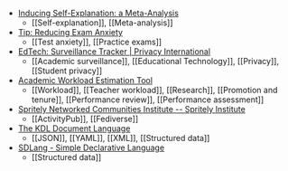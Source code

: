 - [Inducing Self-Explanation: a Meta-Analysis](https://link.springer.com/article/10.1007/s10648-018-9434-x)
	- [[Self-explanation]], [[Meta-analysis]]
- [Tip: Reducing Exam Anxiety](https://higheredpraxis.substack.com/p/tip-reducing-exam-anxiety)
	- [[Test anxiety]], [[Practice exams]]
- [EdTech: Surveillance Tracker | Privacy International](https://privacyinternational.org/examples/edtech-surveillance-tracker)
	- [[Academic surveillance]], [[Educational Technology]], [[Privacy]], [[Student privacy]]
- [Academic Workload Estimation Tool](https://awet.edu.au/home/)
	- [[Workload]], [[Teacher workload]], [[Research]], [[Promotion and tenure]], [[Performance review]], [[Performance assessment]]
- [Spritely Networked Communities Institute -- Spritely Institute](https://spritely.institute/)
	- [[ActivityPub]], [[Fediverse]]
- [The KDL Document Language](https://kdl.dev/)
	- [[JSON]], [[YAML]], [[XML]], [[Structured data]]
- [SDLang - Simple Declarative Language](https://sdlang.org/)
	- [[Structured data]]